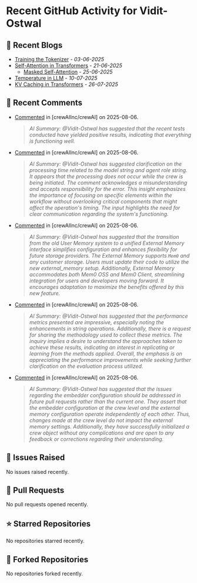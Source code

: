 # Recent GitHub Activity for Vidit-Ostwal

## 📝 Recent Blogs
- [Training the Tokenizer](https://www.notion.so/207e478805d48090b34fcc5c8e8c3c01?v=207e478805d480cfac6c000ca3c80482) - *03-06-2025*
- [Self-Attention in Transformers](https://www.notion.so/viditostwal/Self-Attention-in-Transformers-216e478805d48005b515fac90e1d76e0) - *21-06-2025*
  - [Masked Self-Attention](https://www.notion.so/viditostwal/Self-Attention-in-Transformers-216e478805d48005b515fac90e1d76e0) - *25-06-2025*
- [Temperature in LLM](https://open.substack.com/pub/viditostwal/p/how-does-temperature-changes-the?r=m52qu&utm_campaign=post&utm_medium=web&showWelcomeOnShare=false) - *10-07-2025*
- [KV Caching in Transformers](https://open.substack.com/pub/viditostwal/p/kv-key-value-cache-in-transformers?r=m52qu&utm_campaign=post&utm_medium=web&showWelcomeOnShare=false) - *26-07-2025*
## 💬 Recent Comments
- [Commented](https://github.com/crewAIInc/crewAI/pull/3225#issuecomment-3160927271) in [crewAIInc/crewAI] on 2025-08-06.
  > *AI Summary: @Vidit-Ostwal has suggested that the recent tests conducted have yielded positive results, indicating that everything is functioning well.*
- [Commented](https://github.com/crewAIInc/crewAI/pull/3255#issuecomment-3160837787) in [crewAIInc/crewAI] on 2025-08-06.
  > *AI Summary: @Vidit-Ostwal has suggested clarification on the processing time related to the model string and agent role string. It appears that the processing does not occur while the crew is being initiated. The comment acknowledges a misunderstanding and accepts responsibility for the error. This insight emphasizes the importance of focusing on specific elements within the workflow without overlooking critical components that might affect the operation's timing. The input highlights the need for clear communication regarding the system's functioning.*
- [Commented](https://github.com/crewAIInc/crewAI/pull/3225#issuecomment-3160801240) in [crewAIInc/crewAI] on 2025-08-06.
  > *AI Summary: @Vidit-Ostwal has suggested that the transition from the old User Memory system to a unified External Memory interface simplifies configuration and enhances flexibility for future storage providers. The External Memory supports `Mem0` and any customer storage. Users must update their code to utilize the new external_memory setup. Additionally, External Memory accommodates both Mem0 OSS and Mem0 Client, streamlining integration for users and developers moving forward. It encourages adaptation to maximize the benefits offered by this new feature.*
- [Commented](https://github.com/crewAIInc/crewAI/pull/3255#issuecomment-3160222940) in [crewAIInc/crewAI] on 2025-08-06.
  > *AI Summary: @Vidit-Ostwal has suggested that the performance metrics presented are impressive, especially noting the enhancements in string operations. Additionally, there is a request for sharing the methodology used to collect these metrics. The inquiry implies a desire to understand the approaches taken to achieve these results, indicating an interest in replicating or learning from the methods applied. Overall, the emphasis is on appreciating the performance improvements while seeking further clarification on the evaluation process utilized.*
- [Commented](https://github.com/crewAIInc/crewAI/pull/3225#issuecomment-3160216174) in [crewAIInc/crewAI] on 2025-08-06.
  > *AI Summary: @Vidit-Ostwal has suggested that the issues regarding the embedder configuration should be addressed in future pull requests rather than the current one. They assert that the embedder configuration at the crew level and the external memory configuration operate independently of each other. Thus, changes made at the crew level do not impact the external memory settings. Additionally, they have successfully initialized a crew object without any complications and are open to any feedback or corrections regarding their understanding.*

## 🐛 Issues Raised
No issues raised recently.

## 🚀 Pull Requests
No pull requests opened recently.

## ⭐ Starred Repositories
No repositories starred recently.

## 🍴 Forked Repositories
No repositories forked recently.
